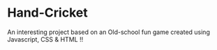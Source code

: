# Hand-Cricket
An interesting project based on an Old-school fun game created using Javascript, CSS & HTML !!
